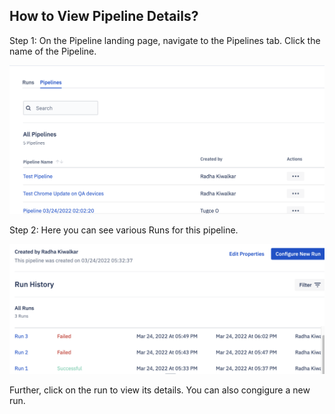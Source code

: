 
## How to View Pipeline Details?

  

Step 1: On the Pipeline landing page, navigate to the Pipelines tab. Click the name of the Pipeline.

  

![Run pipeline](./image/view/1-pipelineTab.png)

Step 2: Here you can see various Runs for this pipeline.
  

![Run pipeline](./image/view/2-pipelineDetails.png)

Further, click on the run to view its details. You can also congigure a new run.

